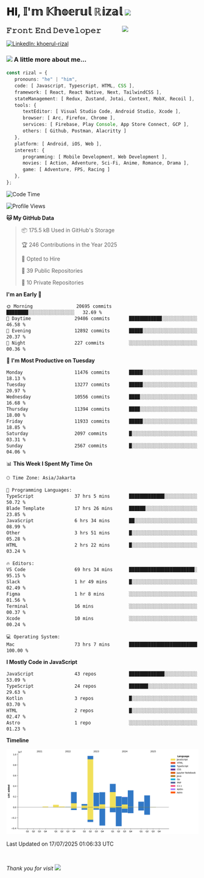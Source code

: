 <h1> 𝐇𝐢, 𝕀'𝕞 𝕂𝕙𝕠𝕖𝕣𝕦𝕝 ℝ𝕚𝕫𝕒𝕝 <img src="https://media.giphy.com/media/mGcNjsfWAjY5AEZNw6/giphy.gif" width="50"></h1>
<img align='right' src="https://media.giphy.com/media/v1.Y2lkPTc5MGI3NjExOWI2ajR2NGJubzBsZHFuaHMwajRrcDNsNXJwOG8yb3F0NjhkNXF4OSZlcD12MV9pbnRlcm5hbF9naWZfYnlfaWQmY3Q9cw/fkZukR450RQ1qnGaq9/giphy.gif" width="200">
<strong style="font-size:20px;">𝙵𝚛𝚘𝚗𝚝 𝙴𝚗𝚍 𝙳𝚎𝚟𝚎𝚕𝚘𝚙𝚎𝚛</strong>
</p></em>

[![LinkedIn: khoerul-rizal](https://img.shields.io/badge/khoerul--rizal-blue?style=flat-square&logo=Linkedin&logoColor=white&link=https://www.linkedin.com/in/khoerul-rizal/)](https://www.linkedin.com/in/khoerul-rizal/)

### <img src="https://media.giphy.com/media/VgCDAzcKvsR6OM0uWg/giphy.gif" width="50"> A little more about me...

```typescript
const rizal = {
   pronouns: "he" | "him",
   code: [ Javascript, Typescript, HTML, CSS ],
   framework: [ React, React Native, Next, TailwindCSS ],
   stateManagement: [ Redux, Zustand, Jotai, Context, MobX, Recoil ],
   tools: {
      textEditor: [ Visual Studio Code, Android Studio, Xcode ],
      browser: [ Arc, Firefox, Chrome ],
      services: [ Firebase, Play Console, App Store Connect, GCP ],
      others: [ Github, Postman, Alacritty ]
   },
   platform: [ Android, iOS, Web ],
   interest: {
      programming: [ Mobile Development, Web Development ],
      movies: [ Action, Adventure, Sci-Fi, Anime, Romance, Drama ],
      game: [ Adventure, FPS, Racing ]
   },
};
```

<!--START_SECTION:waka-->
![Code Time](http://img.shields.io/badge/Code%20Time-3%2C399%20hrs%2051%20mins-blue)

![Profile Views](http://img.shields.io/badge/Profile%20Views-0-blue)

**🐱 My GitHub Data** 

> 📦 175.5 kB Used in GitHub's Storage 
 > 
> 🏆 246 Contributions in the Year 2025
 > 
> 💼 Opted to Hire
 > 
> 📜 39 Public Repositories 
 > 
> 🔑 10 Private Repositories 
 > 
**I'm an Early 🐤** 

```text
🌞 Morning                20695 commits       ████████░░░░░░░░░░░░░░░░░   32.69 % 
🌆 Daytime                29486 commits       ████████████░░░░░░░░░░░░░   46.58 % 
🌃 Evening                12892 commits       █████░░░░░░░░░░░░░░░░░░░░   20.37 % 
🌙 Night                  227 commits         ░░░░░░░░░░░░░░░░░░░░░░░░░   00.36 % 
```
📅 **I'm Most Productive on Tuesday** 

```text
Monday                   11476 commits       █████░░░░░░░░░░░░░░░░░░░░   18.13 % 
Tuesday                  13277 commits       █████░░░░░░░░░░░░░░░░░░░░   20.97 % 
Wednesday                10556 commits       ████░░░░░░░░░░░░░░░░░░░░░   16.68 % 
Thursday                 11394 commits       ████░░░░░░░░░░░░░░░░░░░░░   18.00 % 
Friday                   11933 commits       █████░░░░░░░░░░░░░░░░░░░░   18.85 % 
Saturday                 2097 commits        █░░░░░░░░░░░░░░░░░░░░░░░░   03.31 % 
Sunday                   2567 commits        █░░░░░░░░░░░░░░░░░░░░░░░░   04.06 % 
```


📊 **This Week I Spent My Time On** 

```text
🕑︎ Time Zone: Asia/Jakarta

💬 Programming Languages: 
TypeScript               37 hrs 5 mins       █████████████░░░░░░░░░░░░   50.72 % 
Blade Template           17 hrs 26 mins      ██████░░░░░░░░░░░░░░░░░░░   23.85 % 
JavaScript               6 hrs 34 mins       ██░░░░░░░░░░░░░░░░░░░░░░░   08.99 % 
Other                    3 hrs 51 mins       █░░░░░░░░░░░░░░░░░░░░░░░░   05.28 % 
HTML                     2 hrs 22 mins       █░░░░░░░░░░░░░░░░░░░░░░░░   03.24 % 

🔥 Editors: 
VS Code                  69 hrs 34 mins      ████████████████████████░   95.15 % 
Slack                    1 hr 49 mins        █░░░░░░░░░░░░░░░░░░░░░░░░   02.49 % 
Figma                    1 hr 8 mins         ░░░░░░░░░░░░░░░░░░░░░░░░░   01.56 % 
Terminal                 16 mins             ░░░░░░░░░░░░░░░░░░░░░░░░░   00.37 % 
Xcode                    10 mins             ░░░░░░░░░░░░░░░░░░░░░░░░░   00.24 % 

💻 Operating System: 
Mac                      73 hrs 7 mins       █████████████████████████   100.00 % 
```

**I Mostly Code in JavaScript** 

```text
JavaScript               43 repos            █████████████░░░░░░░░░░░░   53.09 % 
TypeScript               24 repos            ███████░░░░░░░░░░░░░░░░░░   29.63 % 
Kotlin                   3 repos             █░░░░░░░░░░░░░░░░░░░░░░░░   03.70 % 
HTML                     2 repos             █░░░░░░░░░░░░░░░░░░░░░░░░   02.47 % 
Astro                    1 repo              ░░░░░░░░░░░░░░░░░░░░░░░░░   01.23 % 
```



**Timeline**

![Lines of Code chart](https://raw.githubusercontent.com/khoerulrizal/khoerulrizal/main/assets/bar_graph.png)


 Last Updated on 17/07/2025 01:06:33 UTC
<!--END_SECTION:waka-->
</details>
<br/>

<em>Thank you for visit</em> <img src="https://media.giphy.com/media/v1.Y2lkPTc5MGI3NjExcHdvNm1qZWtjaGw0ZjdwM3Z3NnY2dHlueTVuODBta2FiY20wM2YybSZlcD12MV9pbnRlcm5hbF9naWZfYnlfaWQmY3Q9cw/tV25tpdKqdFa9x81k2/giphy.gif" width="40">
